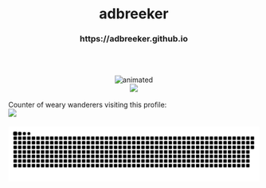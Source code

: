 <h1 align = "center"> adbreeker </h1>
<h3 align = "center"> https://adbreeker.github.io </h3>

<br>
<br>

<p align="center">
  <img src="https://media.giphy.com/media/lIzAEoZEn571u/giphy.gif" alt="animated" />
  <br>
  <img src="https://github-readme-stats.vercel.app/api/top-langs/?username=adbreeker&show_icons=true&theme=dark&hide=tcl,html,css,powershell,scss"(https://github.com/anuraghazra/github-readme-stats)/>
  <br>
  
  Counter of weary wanderers visiting this profile:
  <br>
  <img src="https://profile-counter.glitch.me/adbreeker/count.svg" />
  <br>
  <br>
  <img src="snake.svg">
</p>


